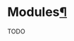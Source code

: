 <h1 id="modules">Modules<a class="headerlink" href="#modules" title="Permanent link">&para;</a></h1>

TODO
